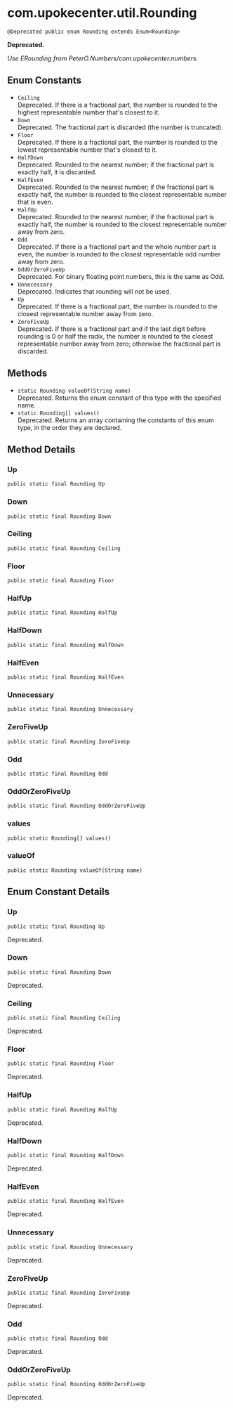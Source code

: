 # com.upokecenter.util.Rounding

    @Deprecated public enum Rounding extends Enum<Rounding>

<strong>Deprecated.</strong>&nbsp;
<div class='block'><i>Use ERounding from PeterO.Numbers/com.upokecenter.numbers.</i></div>

## Enum Constants

* `Ceiling`<br>
 Deprecated.  If there is a fractional part, the number is rounded to the highest
 representable number that's closest to it.
* `Down`<br>
 Deprecated.  The fractional part is discarded (the number is truncated).
* `Floor`<br>
 Deprecated.  If there is a fractional part, the number is rounded to the lowest
 representable number that's closest to it.
* `HalfDown`<br>
 Deprecated.  Rounded to the nearest number; if the fractional part is exactly half, it is
 discarded.
* `HalfEven`<br>
 Deprecated.  Rounded to the nearest number; if the fractional part is exactly half, the
 number is rounded to the closest representable number that is even.
* `HalfUp`<br>
 Deprecated.  Rounded to the nearest number; if the fractional part is exactly half, the
 number is rounded to the closest representable number away from zero.
* `Odd`<br>
 Deprecated.  If there is a fractional part and the whole number part is even, the number
 is rounded to the closest representable odd number away from zero.
* `OddOrZeroFiveUp`<br>
 Deprecated.  For binary floating point numbers, this is the same as Odd.
* `Unnecessary`<br>
 Deprecated.  Indicates that rounding will not be used.
* `Up`<br>
 Deprecated.  If there is a fractional part, the number is rounded to the closest
 representable number away from zero.
* `ZeroFiveUp`<br>
 Deprecated.  If there is a fractional part and if the last digit before rounding is 0 or
 half the radix, the number is rounded to the closest representable
 number away from zero; otherwise the fractional part is discarded.

## Methods

* `static Rounding valueOf(String name)`<br>
 Deprecated.  Returns the enum constant of this type with the specified name.
* `static Rounding[] values()`<br>
 Deprecated.  Returns an array containing the constants of this enum type, in
the order they are declared.

## Method Details

### Up
    public static final Rounding Up
### Down
    public static final Rounding Down
### Ceiling
    public static final Rounding Ceiling
### Floor
    public static final Rounding Floor
### HalfUp
    public static final Rounding HalfUp
### HalfDown
    public static final Rounding HalfDown
### HalfEven
    public static final Rounding HalfEven
### Unnecessary
    public static final Rounding Unnecessary
### ZeroFiveUp
    public static final Rounding ZeroFiveUp
### Odd
    public static final Rounding Odd
### OddOrZeroFiveUp
    public static final Rounding OddOrZeroFiveUp
### values
    public static Rounding[] values()
### valueOf
    public static Rounding valueOf(String name)
## Enum Constant Details

### Up
    public static final Rounding Up
Deprecated.&nbsp;
### Down
    public static final Rounding Down
Deprecated.&nbsp;
### Ceiling
    public static final Rounding Ceiling
Deprecated.&nbsp;
### Floor
    public static final Rounding Floor
Deprecated.&nbsp;
### HalfUp
    public static final Rounding HalfUp
Deprecated.&nbsp;
### HalfDown
    public static final Rounding HalfDown
Deprecated.&nbsp;
### HalfEven
    public static final Rounding HalfEven
Deprecated.&nbsp;
### Unnecessary
    public static final Rounding Unnecessary
Deprecated.&nbsp;
### ZeroFiveUp
    public static final Rounding ZeroFiveUp
Deprecated.&nbsp;
### Odd
    public static final Rounding Odd
Deprecated.&nbsp;
### OddOrZeroFiveUp
    public static final Rounding OddOrZeroFiveUp
Deprecated.&nbsp;
